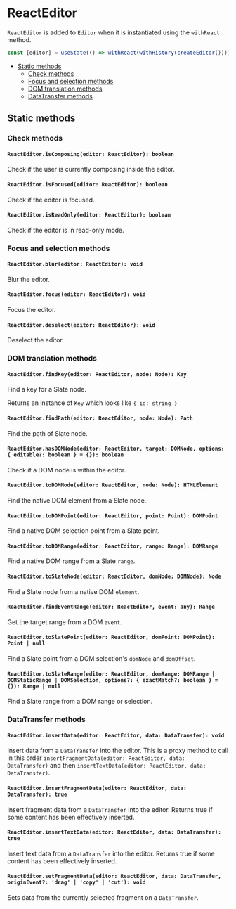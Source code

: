 # ReactEditor

`ReactEditor` is added to `Editor` when it is instantiated using the `withReact` method.

```typescript
const [editor] = useState(() => withReact(withHistory(createEditor())))
```

- [Static methods](react-editor.md#static-methods)
  - [Check methods](react-editor.md#check-methods)
  - [Focus and selection methods](react-editor.md#focus-and-selection-methods)
  - [DOM translation methods](react-editor.md#dom-translation-methods)
  - [DataTransfer methods](react-editor.md#datatransfer-methods)

## Static methods

### Check methods

#### `ReactEditor.isComposing(editor: ReactEditor): boolean`

Check if the user is currently composing inside the editor.

#### `ReactEditor.isFocused(editor: ReactEditor): boolean`

Check if the editor is focused.

#### `ReactEditor.isReadOnly(editor: ReactEditor): boolean`

Check if the editor is in read-only mode.

### Focus and selection methods

#### `ReactEditor.blur(editor: ReactEditor): void`

Blur the editor.

#### `ReactEditor.focus(editor: ReactEditor): void`

Focus the editor.

#### `ReactEditor.deselect(editor: ReactEditor): void`

Deselect the editor.

### DOM translation methods

#### `ReactEditor.findKey(editor: ReactEditor, node: Node): Key`

Find a key for a Slate node.

Returns an instance of `Key` which looks like `{ id: string }`

#### `ReactEditor.findPath(editor: ReactEditor, node: Node): Path`

Find the path of Slate node.

#### `ReactEditor.hasDOMNode(editor: ReactEditor, target: DOMNode, options: { editable?: boolean } = {}): boolean`

Check if a DOM node is within the editor.

#### `ReactEditor.toDOMNode(editor: ReactEditor, node: Node): HTMLElement`

Find the native DOM element from a Slate node.

#### `ReactEditor.toDOMPoint(editor: ReactEditor, point: Point): DOMPoint`

Find a native DOM selection point from a Slate point.

#### `ReactEditor.toDOMRange(editor: ReactEditor, range: Range): DOMRange`

Find a native DOM range from a Slate `range`.

#### `ReactEditor.toSlateNode(editor: ReactEditor, domNode: DOMNode): Node`

Find a Slate node from a native DOM `element`.

#### `ReactEditor.findEventRange(editor: ReactEditor, event: any): Range`

Get the target range from a DOM `event`.

#### `ReactEditor.toSlatePoint(editor: ReactEditor, domPoint: DOMPoint): Point | null`

Find a Slate point from a DOM selection's `domNode` and `domOffset`.

#### `ReactEditor.toSlateRange(editor: ReactEditor, domRange: DOMRange | DOMStaticRange | DOMSelection, options?: { exactMatch?: boolean } = {}): Range | null`

Find a Slate range from a DOM range or selection.

### DataTransfer methods

#### `ReactEditor.insertData(editor: ReactEditor, data: DataTransfer): void`

Insert data from a `DataTransfer` into the editor. This is a proxy method to call in this order `insertFragmentData(editor: ReactEditor, data: DataTransfer)` and then `insertTextData(editor: ReactEditor, data: DataTransfer)`.

#### `ReactEditor.insertFragmentData(editor: ReactEditor, data: DataTransfer): true`

Insert fragment data from a `DataTransfer` into the editor. Returns true if some content has been effectively inserted.

#### `ReactEditor.insertTextData(editor: ReactEditor, data: DataTransfer): true`

Insert text data from a `DataTransfer` into the editor. Returns true if some content has been effectively inserted.

#### `ReactEditor.setFragmentData(editor: ReactEditor, data: DataTransfer, originEvent?: 'drag' | 'copy' | 'cut'): void`

Sets data from the currently selected fragment on a `DataTransfer`.
